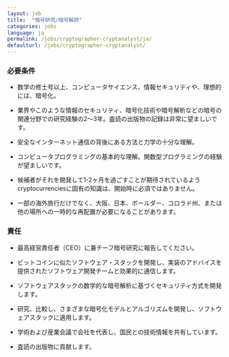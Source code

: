 ```yaml
---
layout: job
title:  "暗号研究/暗号解読"
categories: jobs
language: ja
permalink: /jobs/cryptographer-cryptanalyst/ja/
defaulturl: /jobs/cryptographer-cryptanalyst/
---
```

<h3>必要条件</h3>

- 数学の修士号以上、コンピュータサイエンス、情報セキュリティや、理想的には、暗号化。

- 業界やこのような情報のセキュリティ、暗号化技術や暗号解析などの暗号の関連分野での研究経験の2〜3年。査読の出版物の記録は非常に望ましいです。

- 安全なインターネット通信の背後にある方法と力学の十分な理解。

- コンピュータプログラミングの基本的な理解。関数型プログラミングの経験が望ましいです。

- 候補者がそれを開発して1-2ヶ月を過ごすことが期待されているようcryptocurrenciesに固有の知識は、開始時に必須ではありません。

- 一部の海外旅行だけでなく、大阪、日本、ボールダー、コロラド州、または他の場所への一時的な再配置が必要になることがあります。

<h3>責任</h3>

- 最高経営責任者（CEO）に兼チーフ暗号研究に報告してください。

- ビットコインに似たソフトウェア・スタックを開発し、実装のアドバイスを提供されたソフトウェア開発チームと効果的に通信します。

- ソフトウェアスタックの数学的な暗号解析に基づくセキュリティ方式を開発します。

- 研究、比較し、さまざまな暗号化モデルとアルゴリズムを開発し、ソフトウェアスタックに適用します。

- 学術および産業会議で会社を代表し、国民との技術情報を共有しています。

- 査読の出版物に貢献します。